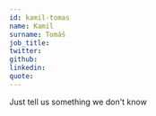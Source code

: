 ```yaml
---
id: kamil-tomas
name: Kamil
surname: Tomáš
job_title:
twitter: 
github: 
linkedin: 
quote: 
---
```


Just tell us something we don't know
